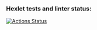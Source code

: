 ### Hexlet tests and linter status:
[![Actions Status](https://github.com/MariyaArshinina/python-project-lvl1/workflows/hexlet-check/badge.svg)](https://github.com/MariyaArshinina/python-project-lvl1/actions)